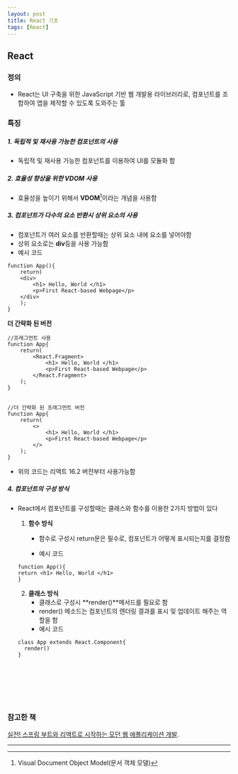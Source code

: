 ```yaml
---
layout: post
title: React 기초
tags: [React]
---
```


## React

### 정의

- React는 UI 구축을 위한 JavaScript 기반 웹 개발용 라이브러리로, 컴포넌트를 조합하여 앱을 제작할 수 있도록 도와주는 툴

### 특징

##### 1. 독립적 및 재사용 가능한 컴포넌트의 사용

- 독립적 및 재사용 가능한 컴포넌트를 이용하여 UI를 모듈화 함

##### 2. 효율성 향상을 위한 VDOM 사용

- 효율성을 높이기 위해서 **VDOM**[^1]이라는 개념을 사용함

##### 3. 컴포넌트가 다수의 요소 반환시 상위 요소의 사용

- 컴포넌트가 여러 요소를 반환할때는 상위 요소 내에 요소를 넣어야함
- 상위 요소로는 **div**등을 사용 가능함
- 예시 코드

~~~react
function App(){
    return(
    <div>
    	<h1> Hello, World </h1>
        <p>First React-based Webpage</p>
    </div>
    );
}
~~~

**더 간략화 된 버전**

~~~react
//프래그먼트 사용
function App{
    return(
        <React.Fragment>
            <h1> Hello, World </h1>
        	<p>First React-based Webpage</p>
        </React.Fragment>
    );
}


//더 간략화 된 프래그먼트 버전
function App{
    return(
        <>
            <h1> Hello, World </h1>
        	<p>First React-based Webpage</p>
        </>
    );
}
~~~

- 위의 코드는 리액트 16.2 버전부터 사용가능함

##### 4. 컴포넌트의 구성 방식

- React에서 컴포넌트를 구성할때는 클래스와 함수를 이용한 2가지 방법이 있다

  1. **함수 방식**

     - 함수로 구성시 return문은 필수로, 컴포넌트가 어떻게 표시되는지를 결정함

     - 예시 코드

  ~~~react
  function App(){
  return <h1> Hello, World </h1>
  }
  ~~~

  2. **클래스 방식**
     - 클래스로 구성시 **render()**메서드를 필요로 함
     - render() 메소드는 컴포넌트의 렌더링 결과를 표시 및 업데이트 해주는 역할을 함
     - 예시 코드

  ~~~react
  class App extends React.Component{
  	render()
  }
  ~~~

  

<br/><br/><br/><br/><br/>

### 참고한 책

[실전! 스프링 부트와 리액트로 시작하는 모던 웹 애플리케이션 개발](https://www.yes24.com/Product/Goods/119973506).

---







[^1]: Visual Document Object Model(문서 객체 모델)

